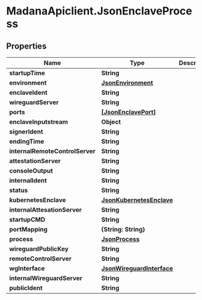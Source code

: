# MadanaApiclient.JsonEnclaveProcess

## Properties

Name | Type | Description | Notes
------------ | ------------- | ------------- | -------------
**startupTime** | **String** |  | [optional] 
**environment** | [**JsonEnvironment**](JsonEnvironment.md) |  | [optional] 
**enclaveIdent** | **String** |  | [optional] 
**wireguardServer** | **String** |  | [optional] 
**ports** | [**[JsonEnclavePort]**](JsonEnclavePort.md) |  | [optional] 
**enclaveInputstream** | **Object** |  | [optional] 
**signerIdent** | **String** |  | [optional] 
**endingTime** | **String** |  | [optional] 
**internalRemoteControlServer** | **String** |  | [optional] 
**attestationServer** | **String** |  | [optional] 
**consoleOutput** | **String** |  | [optional] 
**internalIdent** | **String** |  | [optional] 
**status** | **String** |  | [optional] 
**kubernetesEnclave** | [**JsonKubernetesEnclave**](JsonKubernetesEnclave.md) |  | [optional] 
**internalAttesationServer** | **String** |  | [optional] 
**startupCMD** | **String** |  | [optional] 
**portMapping** | **{String: String}** |  | [optional] 
**process** | [**JsonProcess**](JsonProcess.md) |  | [optional] 
**wireguardPublicKey** | **String** |  | [optional] 
**remoteControlServer** | **String** |  | [optional] 
**wgInterface** | [**JsonWireguardInterface**](JsonWireguardInterface.md) |  | [optional] 
**internalWireguardServer** | **String** |  | [optional] 
**publicIdent** | **String** |  | [optional] 


